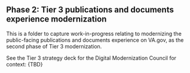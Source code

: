 ## Phase 2: Tier 3 publications and documents experience modernization

This is a folder to capture work-in-progress relating to modernizing the public-facing publications and documents experience on VA.gov, as the second phase of Tier 3 modernization. 

See the Tier 3 strategy deck for the Digital Modernization Council for context: {TBD} 


